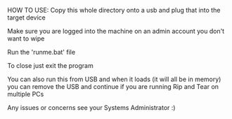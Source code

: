 HOW TO USE:
Copy this whole directory onto a usb and plug that into the target device

Make sure you are logged into the machine on an admin account you don't want to wipe

Run the 'runme.bat' file

To close just exit the program

You can also run this from USB and when it loads (it will all be in memory) you can remove the USB and continue if you are running Rip and Tear on multiple PCs

Any issues or concerns see your Systems Administrator :) 
